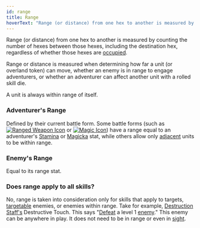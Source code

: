 ```yaml
---
id: range
title: Range
hoverText: "Range (or distance) from one hex to another is measured by counting the number of hexes between those hexes, including the destination hex, regardless of whether those hexes are occupied."
---
```


Range (or distance) from one hex to another is measured by counting the number of hexes between those hexes, including the destination hex, regardless of whether those hexes are [occupied](/docs/all/glossary/occupied).

Range or distance is measured when determining how far a unit (or overland token) can move, whether an enemy is in range to engage adventurers, or whether an adventurer can affect another unit with a rolled skill die.

A unit is always within range of itself.

### Adventurer's Range

Defined by their current battle form. Some battle forms (such as [<img src="/icons/ranged-weapon.svg" alt="Ranged Weapon Icon" class="icon-svg" />](/docs/all/battle-forms/ranged-weapon) or [<img src="/icons/magic.svg" alt="Magic Icon" class="icon-svg" />](/docs/all/battle-forms/magic)) have a range equal to an adventurer's [Stamina](/docs/all/stats/stamina) or [Magicka](/docs/all/stats/magicka) stat, while others allow only [adjacent](/docs/all/glossary/adjacent) units to be within range.

### Enemy's Range

Equal to its range stat.

### Does range apply to all skills?

No, range is taken into consideration only for skills that apply to targets, [targetable](/docs/all/glossary/targetable) enemies, or enemies within range. Take for example, [Destruction Staff's](/docs/all/skill-lines/mage/destruction-staff) Destructive Touch. This says "[Defeat](/docs/all/glossary/defeated) a level 1 [enemy](/docs/all/glossary/enemy)." This enemy can be anywhere in play. It does not need to be in range or even in [sight](/docs/all/glossary/sight).
